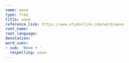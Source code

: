 ```yaml
---
name: wave
type: free
title: wave
reference_link: https://www.etymonline.com/word/wave
root_name: 
root_language: 
denotation: 
word_sums:
- sum: 'Wave + '
  respelling: wave
---
```

